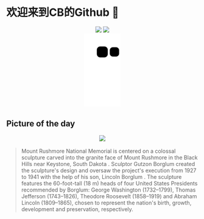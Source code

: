 
# 欢迎来到CB的Github 👋

<div align="center">
  <img height="137px" src="https://github-readme-stats.vercel.app/api?username=SuperCB&show_icons=true&theme=radical" />
  <img height="137px" src="https://github-readme-stats.vercel.app/api/top-langs/?username=SuperCB&hide_title=true&hide_border=true&layout=compact&langs_count=6&text_color=000&icon_color=fff" />
</div>


<div align="center">
    <img src="./contribution-snake/github-contribution-grid-snake.svg" />
</div>



## Picture of the day
<div align="center">
  <img width=400px src="https://upload.wikimedia.org/wikipedia/commons/thumb/8/87/Mount_Rushmore_detail_view_%28100MP%29.jpg/960px-Mount_Rushmore_detail_view_%28100MP%29.jpg" />
</div>

>Mount Rushmore National Memorial  is centered on a  colossal sculpture  carved into the granite face of Mount Rushmore in the  Black Hills  near  Keystone, South Dakota . Sculptor  Gutzon Borglum  created the sculpture's design and oversaw the project's execution from 1927 to 1941 with the help of his son,  Lincoln Borglum . The sculpture features the 60-foot-tall (18 m) heads of four  United States Presidents  recommended by Borglum:  George Washington  (1732–1799),  Thomas Jefferson  (1743–1826),  Theodore Roosevelt  (1858–1919) and  Abraham Lincoln  (1809–1865), chosen to represent the nation's birth, growth, development and preservation, respectively.


